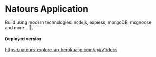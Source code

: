# Natours Application

Build using modern technologies: nodejs, express, mongoDB, mognoose and more... 🙂.

#### Deployed version

https://natours-explore-api.herokuapp.com/api/v1/docs
